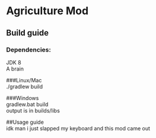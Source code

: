 # Agriculture Mod

## Build guide

### Dependencies:
 JDK 8  
 A brain  
   
 ###Linux/Mac  
    ./gradlew build  
   
 ###Windows  
    gradlew.bat build  
 output is in builds/libs  
   
 ##Usage guide  
 idk man i just slapped my keyboard and this mod came out